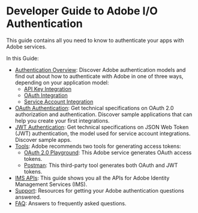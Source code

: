 # Developer Guide to Adobe I/O Authentication
This guide contains all you need to know to authenticate your apps with Adobe services. 

In this Guide:
- [Authentication Overview](AuthenticationOverview/AuthenticationGuide.md): Discover Adobe authentication models and find out about how to authenticate with Adobe in one of three ways, depending on your application model:
    - [API Key Integration](AuthenticationOverview/APIKeyIntegration.md)
    - [OAuth Integration](/AuthenticationOverview/OAuthIntegration.md)
    - [Service Account Integration](/AuthenticationOverview/ServiceAccountIntegration.md)
- [OAuth Authentication](OAuth/OAuth.md): Get technical specifications on OAuth 2.0 authorization and authentication. Discover sample applications that can help you create your first integrations.
- [JWT Authentication](JWT/JWT.md): Get technical specifications on JSON Web Token (JWT) authentication, the model used for service account integrations. Discover sample apps.
- [Tools](Resources/Tools/ToolsOverview.md): Adobe recommends two tools for generating access tokens:
    - [OAuth 2.0 Playground](Resources/Tools/OAuthPlayground.md): This Adobe service generates OAuth access tokens.
    - [Postman](Resources/Tools/Postman.md): This third-party tool generates both OAuth and JWT tokens. 
- [IMS APIs](Resources/IMS.md): This guide shows you all the APIs for Adobe Identity Management Services (IMS).
- [Support](support.md): Resources for getting your Adobe authentication questions answered.
- [FAQ](FAQ.md): Answers to frequently asked questions.
